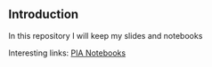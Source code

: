 ## Introduction
In this repository I will keep my slides and notebooks

Interesting links:
[PIA Notebooks](https://github.com/PIA-Group/ScientIST-notebooks)
